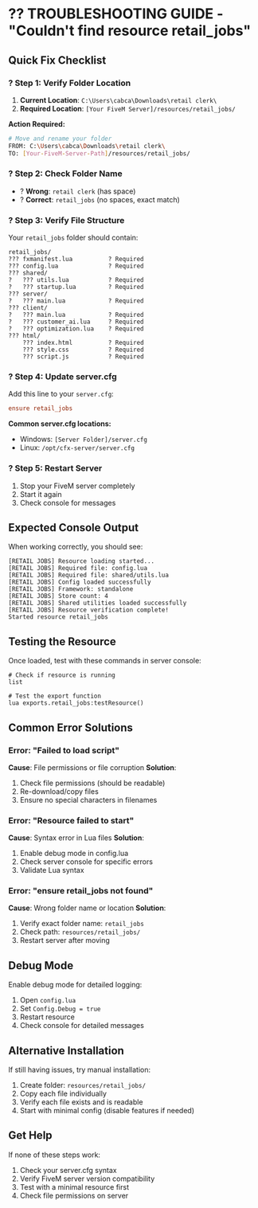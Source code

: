 # ?? TROUBLESHOOTING GUIDE - "Couldn't find resource retail_jobs"

## Quick Fix Checklist

### ? Step 1: Verify Folder Location
1. **Current Location**: `C:\Users\cabca\Downloads\retail clerk\`
2. **Required Location**: `[Your FiveM Server]/resources/retail_jobs/`

**Action Required:**
```bash
# Move and rename your folder
FROM: C:\Users\cabca\Downloads\retail clerk\
TO: [Your-FiveM-Server-Path]/resources/retail_jobs/
```

### ? Step 2: Check Folder Name
- ? **Wrong**: `retail clerk` (has space)
- ? **Correct**: `retail_jobs` (no spaces, exact match)

### ? Step 3: Verify File Structure
Your `retail_jobs` folder should contain:
```
retail_jobs/
??? fxmanifest.lua          ? Required
??? config.lua              ? Required
??? shared/
?   ??? utils.lua           ? Required
?   ??? startup.lua         ? Required
??? server/
?   ??? main.lua            ? Required
??? client/
?   ??? main.lua            ? Required
?   ??? customer_ai.lua     ? Required
?   ??? optimization.lua    ? Required
??? html/
    ??? index.html          ? Required
    ??? style.css           ? Required
    ??? script.js           ? Required
```

### ? Step 4: Update server.cfg
Add this line to your `server.cfg`:
```cfg
ensure retail_jobs
```

**Common server.cfg locations:**
- Windows: `[Server Folder]/server.cfg`
- Linux: `/opt/cfx-server/server.cfg`

### ? Step 5: Restart Server
1. Stop your FiveM server completely
2. Start it again
3. Check console for messages

## Expected Console Output

When working correctly, you should see:
```
[RETAIL JOBS] Resource loading started...
[RETAIL JOBS] Required file: config.lua
[RETAIL JOBS] Required file: shared/utils.lua
[RETAIL JOBS] Config loaded successfully
[RETAIL JOBS] Framework: standalone
[RETAIL JOBS] Store count: 4
[RETAIL JOBS] Shared utilities loaded successfully
[RETAIL JOBS] Resource verification complete!
Started resource retail_jobs
```

## Testing the Resource

Once loaded, test with these commands in server console:
```
# Check if resource is running
list

# Test the export function
lua exports.retail_jobs:testResource()
```

## Common Error Solutions

### Error: "Failed to load script"
**Cause**: File permissions or file corruption
**Solution**: 
1. Check file permissions (should be readable)
2. Re-download/copy files
3. Ensure no special characters in filenames

### Error: "Resource failed to start"
**Cause**: Syntax error in Lua files
**Solution**:
1. Enable debug mode in config.lua
2. Check server console for specific errors
3. Validate Lua syntax

### Error: "ensure retail_jobs not found"
**Cause**: Wrong folder name or location
**Solution**:
1. Verify exact folder name: `retail_jobs`
2. Check path: `resources/retail_jobs/`
3. Restart server after moving

## Debug Mode

Enable debug mode for detailed logging:

1. Open `config.lua`
2. Set `Config.Debug = true`
3. Restart resource
4. Check console for detailed messages

## Alternative Installation

If still having issues, try manual installation:

1. Create folder: `resources/retail_jobs/`
2. Copy each file individually
3. Verify each file exists and is readable
4. Start with minimal config (disable features if needed)

## Get Help

If none of these steps work:
1. Check your server.cfg syntax
2. Verify FiveM server version compatibility
3. Test with a minimal resource first
4. Check file permissions on server